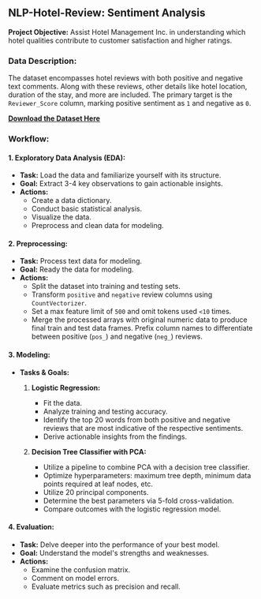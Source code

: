 
## NLP-Hotel-Review: Sentiment Analysis
**Project Objective:** Assist Hotel Management Inc. in understanding which hotel qualities contribute to customer satisfaction and higher ratings.

### Data Description:
The dataset encompasses hotel reviews with both positive and negative text comments. Along with these reviews, other details like hotel location, duration of the stay, and more are included. The primary target is the `Reviewer_Score` column, marking positive sentiment as `1` and negative as `0`.

[**Download the Dataset Here**](your_link_here)

### Workflow:

#### 1. Exploratory Data Analysis (EDA):
   - **Task:** Load the data and familiarize yourself with its structure.
   - **Goal:** Extract 3-4 key observations to gain actionable insights.
   - **Actions:** 
     - Create a data dictionary.
     - Conduct basic statistical analysis.
     - Visualize the data.
     - Preprocess and clean data for modeling.

#### 2. Preprocessing:
   - **Task:** Process text data for modeling.
   - **Goal:** Ready the data for modeling.
   - **Actions:** 
     - Split the dataset into training and testing sets.
     - Transform `positive` and `negative` review columns using `CountVectorizer`.
     - Set a max feature limit of `500` and omit tokens used `<10` times.
     - Merge the processed arrays with original numeric data to produce final train and test data frames. Prefix column names to differentiate between positive (`pos_`) and negative (`neg_`) reviews.

#### 3. Modeling:
   - **Tasks & Goals:** 
     1. **Logistic Regression:** 
        - Fit the data.
        - Analyze training and testing accuracy.
        - Identify the top 20 words from both positive and negative reviews that are most indicative of the respective sentiments.
        - Derive actionable insights from the findings.
     
     2. **Decision Tree Classifier with PCA:** 
        - Utilize a pipeline to combine PCA with a decision tree classifier.
        - Optimize hyperparameters: maximum tree depth, minimum data points required at leaf nodes, etc.
        - Utilize 20 principal components.
        - Determine the best parameters via 5-fold cross-validation.
        - Compare outcomes with the logistic regression model.

#### 4. Evaluation:
   - **Task:** Delve deeper into the performance of your best model.
   - **Goal:** Understand the model's strengths and weaknesses.
   - **Actions:** 
     - Examine the confusion matrix.
     - Comment on model errors.
     - Evaluate metrics such as precision and recall.

